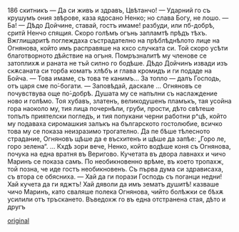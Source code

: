 ﻿186
скитникъ
— Да си живъ и здравъ, Цвѣтанчо!
— Ударний го съ крушумъ ония звѣрове, каза ядосано Ненко; но слава Богу, не лошо.
— Ба!
— Дѣдо Дойчине, ставай, гостъ имаме! разбуди, или пб-добрѣ, сритй Ненчо спящия.
Скоро голѣмъ огънь запламтѣ прѣдъ тѣхъ. Вжглищаритѣ поглеждаха състрадателно на прѣблѣднѣлото лице на Огнянова, който имъ расправяше на кхсо случката си. Той скоро усѣти благотворното дѣйствие на огъня. Помръзналитѣ му членове се затоплихѫ и раната не тъй силно го бодѣше. Дѣдо Дойчинъ извади изъ скѫсаната си торба коматъ хлѣбъ и глава кромидъ и ги подаде на Бойча.
— Това имаме, съ това те канимъ... За топло — далъ Господь, отъ царя сме по́-богати. — Заповѣдай, даскале ...
Огняновъ се почувствува още по́-добрѣ. Душата му се напълни съ наслаждение ново и голѣмо. Тоя хубавъ, златенъ, великодушенъ пламъкъ, тая усойна гора наоколо му, тия лица почернѣли, груби, прости, дѣто свѣтеше топълъ приятелски погледъ, и тия попукани черни работни р^цѣ, който му подаваха сиромашкия залъкъ на българското гостолюбие, всичко това му се показа неизразимо трогателно. Да пе бѣше тѣлесното страдание, Огняновъ щѣше да е въсхитенъ и щѣше да запѣе: „Горо ле, горо зелена“.
... Кхдѣ зори вече, Ненко, който водѣше коня съ Огнянова, почука на една вратня въ Веригово. Кучетата въ двора лавнахх и чичо Маринъ се показа самъ. По необикновенно врѣме, въ което тропахж, той позна, че иде гостъ необикновенъ.
Съ първа дума си здрависаха, съ втора се обясниха.
— Хай да ги порази Господь съ поганци недни! Хай кучета да ги яджтъ! Хай дяволи да имъ зематъ душитѣ! казваше чичо Маринъ, като сваляше полека Огнянова, чийто болѣжки се бѣхѫ усилили отъ тръскането.
Въведохж го въ една отстранена стая, дѣто и другъ

[original](images/211.jpg)